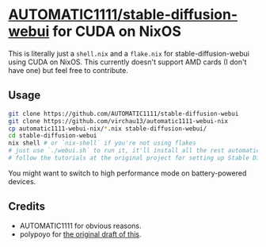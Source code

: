 # [AUTOMATIC1111/stable-diffusion-webui](https://github.com/AUTOMATIC1111/stable-diffusion-webui) for CUDA on NixOS

This is literally just a `shell.nix` and a `flake.nix` for stable-diffusion-webui using CUDA on NixOS.
This currently doesn't support AMD cards (I don't have one) but feel free to contribute.

## Usage
```bash
git clone https://github.com/AUTOMATIC1111/stable-diffusion-webui
git clone https://github.com/virchau13/automatic1111-webui-nix
cp automatic1111-webui-nix/*.nix stable-diffusion-webui/
cd stable-diffusion-webui
nix shell # or `nix-shell` if you're not using flakes
# just use `./webui.sh` to run it, it'll install all the rest automatically
# follow the tutorials at the original project for setting up Stable Diffusion / GFPGAN / whatever
```

You might want to switch to high performance mode on battery-powered devices.

## Credits
- AUTOMATIC1111 for obvious reasons.
- polypoyo for [the original draft of this](https://github.com/AUTOMATIC1111/stable-diffusion-webui/pull/4736).
